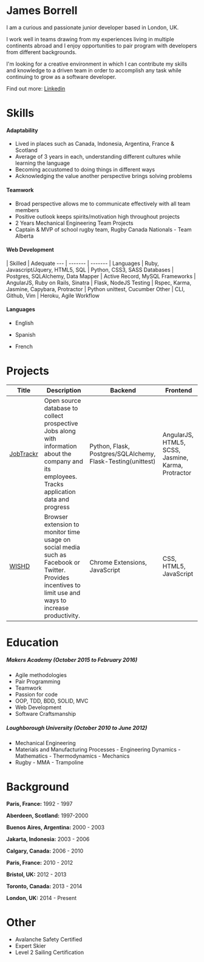 James Borrell
=============
I am a curious and passionate junior developer based in London, UK.

I work well in teams drawing from my experiences living in multiple continents abroad and I enjoy opportunities to pair program with developers from different backgrounds.

I'm looking for a creative environment in which I can contribute my skills and knowledge to a driven team in order to accomplish any task while continuing to grow as a software developer.

Find out more: [Linkedin](https://uk.linkedin.com/in/james-borrell-2281b1116)

Skills
======
#### Adaptability
 - Lived in places such as Canada, Indonesia, Argentina, France & Scotland
 - Average of 3 years in each, understanding different cultures while learning the language
 - Becoming accustomed to doing things in different ways
 - Acknowledging the value another perspective brings solving problems

#### Teamwork
 - Broad perspective allows me to communicate effectively with all team members
 - Positive outlook keeps spirits/motivation high throughout projects
 - 2 Years Mechanical Engineering Team Projects
 - Captain & MVP of school rugby team, Rugby Canada Nationals - Team Alberta

#### Web Development
 | Skilled | Adequate
--- | ------- | ------- |
Languages | Ruby, Javascript/Jquery, HTML5, SQL | Python, CSS3, SASS
Databases | Postgres, SQLAlchemy, Data Mapper | Active Record, MySQL
Frameworks | AngularJS, Ruby on Rails, Sinatra | Flask, NodeJS
Testing | Rspec, Karma, Jasmine, Capybara, Protractor | Python unittest, Cucumber
Other | CLI, Github, Vim | Heroku, Agile Workflow

#### Languages
 - English

 - Spanish

 - French

 Projects
 =========
 Title | Description | Backend | Frontend
 ----- | ----------- | ------- | --------
 [JobTrackr](https://github.com/JBorrell/Job_Trackr.git) | Open source database to collect prospective Jobs along with information about the company and its employees. Tracks application data and progress | Python, Flask, Postgres/SQLAlchemy, Flask-Testing(unittest) | AngularJS, HTML5, SCSS, Jasmine, Karma, Protractor
 [WISHD](https://github.com/JBorrell/WISHD.git) | Browser extension to monitor time usage on social media such as Facebook or Twitter. Provides incentives to limit use and ways to increase productivity. | Chrome Extensions, JavaScript | CSS, HTML5, JavaScript

Education
=========

##### **Makers Academy** (October 2015 to February 2016)

- Agile methodologies
- Pair Programming
- Teamwork
- Passion for code
- OOP, TDD, BDD, SOLID, MVC
- Web Development
- Software Craftsmanship

##### **Loughborough University** (October 2010 to June 2012)

- Mechanical Engineering
- Materials and Manufacturing Processes - Engineering Dynamics - Mathematics - Thermodynamics - Mechanics
- Rugby - MMA - Trampoline

Background
==========

**Paris, France:** 1992 - 1997

**Aberdeen, Scotland:** 1997-2000

**Buenos Aires, Argentina:** 2000 - 2003

**Jakarta, Indonesia:** 2003 - 2006

**Calgary, Canada:** 2006 - 2010

**Paris, France:** 2010 - 2012

**Bristol, UK:** 2012 - 2013

**Toronto, Canada:** 2013 - 2014

**London, UK:** 2014 - Present

Other
======
- Avalanche Safety Certified
- Expert Skier
- Level 2 Sailing Certification
